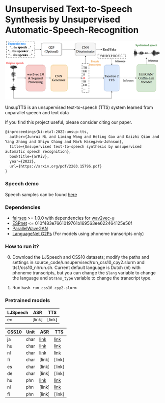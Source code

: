 # Unsupervised Text-to-Speech Synthesis by Unsupervised Automatic-Speech-Recognition
<div align="left"><img src="doc/image/unsup_tts.drawio.png" width="800"/></div>

UnsupTTS is an unsupervised text-to-speech (TTS) system learned from unparallel speech and text data

If you find this project useful, please consider citing our paper.
```
@inproceedings{Ni-etal-2022-unsup-tts,
  author={Junrui Ni and Liming Wang and Heting Gao and Kaizhi Qian and Yang Zhang and Shiyu Chang and Mark Hasegawa-Johnson},
  title={Unsupervised text-to-speech synthesis by unsupervised automatic speech recognition},
  booktitle={arKiv},
  year={2022},
  url={https://arxiv.org/pdf/2203.15796.pdf}
}
```
### Speech demo
Speech samples can be found [here](https://cactuswiththoughts.github.io/UnsupTTS-Demo/)

### Dependencies
- [fairseq](https://github.com/pytorch/fairseq) >= 1.0.0 with dependencies for [wav2vec-u](https://github.com/pytorch/fairseq/tree/main/examples/wav2vec/unsupervised)
- [ESPnet](https://github.com/espnet/espnet) <= 010f483e7661019761b169563ee622464125e56f
- [ParallelWaveGAN](https://github.com/kan-bayashi/ParallelWaveGAN)
- [LanguageNet G2Ps](https://github.com/uiuc-sst/g2ps) (For models using phoneme transcripts only)

### How to run it?

0. Download the LJSpeech and CSS10 datasets; modify the paths and settings in source_code/unsupervised/run_css10_cpy2.slurm and tts1/css10_nl/run.sh. Current default language is Dutch (nl) with phoneme transcripts, but you can change the ```$lang``` variable to change the language and ```$trans_type``` variable to change the transcript type.

1. Run ```bash run_css10_cpy2.slurm```


### Pretrained models
| LJSpeech | ASR | TTS |
|--|--|--|
| en |[link]|[link]|

| CSS10 | Unit | ASR | TTS |
|---------|---------|---------|---------|
| ja | char |[link](https://drive.google.com/file/d/1-nzUYqkI91sTkimE6RXpTmYdlKWjndIC/view?usp=sharing)|[link](https://drive.google.com/file/d/191J9NwPZmnRlgunieYCr2oM2VwmbcELD/view?usp=sharing)|
| hu | char |[link](https://drive.google.com/file/d/1aNV3NaZB0TkM17A6nuIgoAf3PuJ_k_O5/view?usp=sharing)|[link](https://drive.google.com/file/d/1hX2HBn3gdYEdF5PxqWMLbDtLE-JOMjTL/view?usp=sharing)|
| nl | char |[link](https://drive.google.com/file/d/1gp6f9EHNtvgNP8G4Wp647SAJjuBK-p2-/view?usp=sharing)|[link](https://drive.google.com/file/d/14CyW14L7VCKnti8aMnOvJsq3ENlbtcIi/view?usp=sharing)|
| fi | char |[link]|[link]|
| es | char |[link]|[link]|
| de | char |[link]|[link]|
| hu | phn |[link](https://drive.google.com/file/d/1aNV3NaZB0TkM17A6nuIgoAf3PuJ_k_O5/view?usp=sharing)|[link](https://drive.google.com/file/d/1hX2HBn3gdYEdF5PxqWMLbDtLE-JOMjTL/view?usp=sharing)|
| nl | phn |[link]|[link](https://drive.google.com/file/d/14CyW14L7VCKnti8aMnOvJsq3ENlbtcIi/view?usp=sharing)|
| fi | phn |[link]|[link]|
